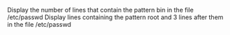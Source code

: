 Display the number of lines that contain the pattern bin in the file /etc/passwd
Display lines containing the pattern root and 3 lines after them in the file /etc/passwd
